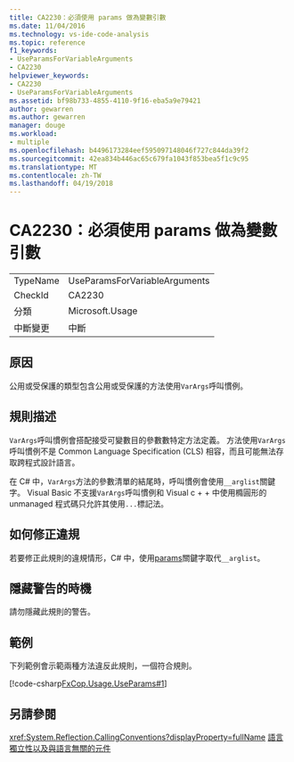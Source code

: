 ```yaml
---
title: CA2230：必須使用 params 做為變數引數
ms.date: 11/04/2016
ms.technology: vs-ide-code-analysis
ms.topic: reference
f1_keywords:
- UseParamsForVariableArguments
- CA2230
helpviewer_keywords:
- CA2230
- UseParamsForVariableArguments
ms.assetid: bf98b733-4855-4110-9f16-eba5a9e79421
author: gewarren
ms.author: gewarren
manager: douge
ms.workload:
- multiple
ms.openlocfilehash: b4496173284eef595097148046f727c844da39f2
ms.sourcegitcommit: 42ea834b446ac65c679fa1043f853bea5f1c9c95
ms.translationtype: MT
ms.contentlocale: zh-TW
ms.lasthandoff: 04/19/2018
---
```

# <a name="ca2230-use-params-for-variable-arguments"></a>CA2230：必須使用 params 做為變數引數
|||
|-|-|
|TypeName|UseParamsForVariableArguments|
|CheckId|CA2230|
|分類|Microsoft.Usage|
|中斷變更|中斷|

## <a name="cause"></a>原因
 公用或受保護的類型包含公用或受保護的方法使用`VarArgs`呼叫慣例。

## <a name="rule-description"></a>規則描述
 `VarArgs`呼叫慣例會搭配接受可變數目的參數數特定方法定義。 方法使用`VarArgs`呼叫慣例不是 Common Language Specification (CLS) 相容，而且可能無法存取跨程式設計語言。

 在 C# 中，`VarArgs`方法的參數清單的結尾時，呼叫慣例會使用`__arglist`關鍵字。 Visual Basic 不支援`VarArgs`呼叫慣例和 Visual c + + 中使用橢圓形的 unmanaged 程式碼只允許其使用`...`標記法。

## <a name="how-to-fix-violations"></a>如何修正違規
 若要修正此規則的違規情形，C# 中，使用[params](/dotnet/csharp/language-reference/keywords/params)關鍵字取代`__arglist`。

## <a name="when-to-suppress-warnings"></a>隱藏警告的時機
 請勿隱藏此規則的警告。

## <a name="example"></a>範例
 下列範例會示範兩種方法違反此規則，一個符合規則。

 [!code-csharp[FxCop.Usage.UseParams#1](../code-quality/codesnippet/CSharp/ca2230-use-params-for-variable-arguments_1.cs)]

## <a name="see-also"></a>另請參閱
 <xref:System.Reflection.CallingConventions?displayProperty=fullName> [語言獨立性以及與語言無關的元件](/dotnet/standard/language-independence-and-language-independent-components)